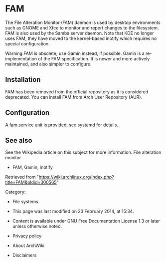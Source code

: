 FAM
===

The File Alteration Monitor (FAM) daemon is used by desktop environments
such as GNOME and Xfce to monitor and report changes to the filesystem.
FAM is also used by the Samba server daemon. Note that KDE no longer
uses FAM, they have moved to the kernel-based inotify which requires no
special configuration.

Warning:FAM is obsolete; use Gamin instead, if possible. Gamin is a
re-implementation of the FAM specification. It is newer and more
actively maintained, and also simpler to configure.

Installation
------------

FAM has been removed from the official repository as it is considered
deprecated. You can install FAM from Arch User Repository (AUR).

Configuration
-------------

A fam.service unit is provided, see systemd for details.

See also
--------

See the Wikipedia article on this subject for more information: File
alteration monitor

-   FAM, Gamin, inotify

Retrieved from
"https://wiki.archlinux.org/index.php?title=FAM&oldid=300565"

Category:

-   File systems

-   This page was last modified on 23 February 2014, at 15:34.
-   Content is available under GNU Free Documentation License 1.3 or
    later unless otherwise noted.
-   Privacy policy
-   About ArchWiki
-   Disclaimers
